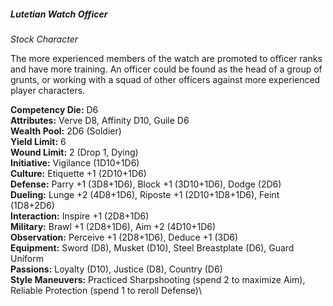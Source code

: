 ##### Lutetian Watch Officer

*Stock Character*

The more experienced members of the watch are promoted to officer ranks
and have more training. An officer could be found as the head of a group
of grunts, or working with a squad of other officers against more
experienced player characters.

**Competency Die:** D6\
**Attributes:** Verve D8, Affinity D10, Guile D6\
**Wealth Pool:** 2D6 (Soldier)\
**Yield Limit:** 6\
**Wound Limit:** 2 (Drop 1, Dying)\
**Initiative:** Vigilance (1D10+1D6)\
**Culture:** Etiquette +1 (2D10+1D6)\
**Defense:** Parry +1 (3D8+1D6), Block +1 (3D10+1D6), Dodge (2D6)\
**Dueling:** Lunge +2 (4D8+1D6), Riposte +1 (2D10+1D8+1D6), Feint (1D8+2D6)\
**Interaction:** Inspire +1 (2D8+1D6)\
**Military:** Brawl +1 (2D8+1D6), Aim +2 (4D10+1D6)\
**Observation:** Perceive +1 (2D8+1D6), Deduce +1 (3D6)\
**Equipment:** Sword (D8), Musket (D10), Steel Breastplate (D6), Guard Uniform\
**Passions:** Loyalty (D10), Justice (D8), Country (D6)\
**Style Maneuvers:** Practiced Sharpshooting (spend 2 to maximize Aim),\
Reliable Protection (spend 1 to reroll Defense)\
